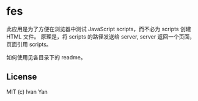 # fes

此应用是为了方便在浏览器中测试 JavaScript scripts，而不必为 scripts 创建 HTML 文件。
原理是，将 scripts 的路径发送给 server, server 返回一个页面，页面引用 scripts。

如何使用见各目录下的 readme。

## License

MIT (c) Ivan Yan
